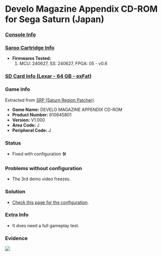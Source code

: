 # Develo Magazine Appendix CD-ROM for Sega Saturn (Japan)

### [Console Info](../../../../../Info/Consoles/VA13/README.md)

### [Saroo Cartridge Info](../../../../../Info/Cartridges/RetroGameParadiseStore/1.32F/README.md)

- <b>Firmwares Tested:</b>
  1. MCU: 240627, SS: 240627, FPGA: 05 - v0.6

### [SD Card Info (Lexar - 64 GB - exFat)](../../../../../Info/SdCards/Lexar/64GB/exfat/README.md)

### Game Info

Extracted from [SRP (Saturn Region Patcher)](https://segaxtreme.net/resources/saturn-region-patcher.81/download).

- <b>Game Name:</b> DEVELO MAGAZINE APPENDIX CD-ROM
- <b>Product Number:</b> 610645801
- <b>Version:</b> V1.000
- <b>Area Code:</b> J
- <b>Peripheral Code:</b> J

### Status

- Fixed with configuration :hammer_and_wrench:

### Problems without configuration

- The 3rd demo video freezes.

### Solution

- [Check this page for the configuration](https://github.com/williamdsw/saroo-configuration-list/blob/master/Regions/Retails/Japan/610645801/README.md).

### Extra Info

- It does need a full gameplay test.

### Evidence

[![](https://img.youtube.com/vi/jGOCxRVdBHQ/0.jpg)](https://www.youtube.com/watch?v=jGOCxRVdBHQ)
